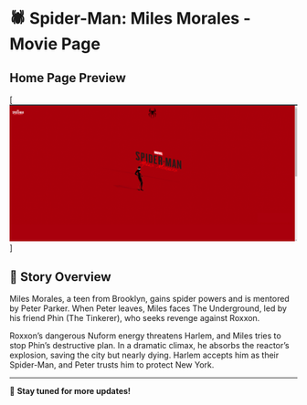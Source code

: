 <!-- # React + TypeScript + Vite

This template provides a minimal setup to get React working in Vite with HMR and some ESLint rules.

Currently, two official plugins are available:

- [@vitejs/plugin-react](https://github.com/vitejs/vite-plugin-react/blob/main/packages/plugin-react/README.md) uses [Babel](https://babeljs.io/) for Fast Refresh
- [@vitejs/plugin-react-swc](https://github.com/vitejs/vite-plugin-react-swc) uses [SWC](https://swc.rs/) for Fast Refresh

## Expanding the ESLint configuration

If you are developing a production application, we recommend updating the configuration to enable type aware lint rules:

- Configure the top-level `parserOptions` property like this:

```js
export default tseslint.config({
  languageOptions: {
    // other options...
    parserOptions: {
      project: ['./tsconfig.node.json', './tsconfig.app.json'],
      tsconfigRootDir: import.meta.dirname,
    },
  },
})
```

- Replace `tseslint.configs.recommended` to `tseslint.configs.recommendedTypeChecked` or `tseslint.configs.strictTypeChecked`
- Optionally add `...tseslint.configs.stylisticTypeChecked`
- Install [eslint-plugin-react](https://github.com/jsx-eslint/eslint-plugin-react) and update the config:

```js
[![home](https://github.com/kanishk-rezol/Spiderman/blob/main/readme/1.png?raw=true )]
// eslint.config.js
import react from 'eslint-plugin-react'

export default tseslint.config({
  // Set the react version
  settings: { react: { version: '18.3' } },
  plugins: {
    // Add the react plugin
    react,
  },
  rules: {
    // other rules...
    // Enable its recommended rules
    ...react.configs.recommended.rules,
    ...react.configs['jsx-runtime'].rules,
  },
})
```
#   S p i d e r m a n 
 
  -->

# 🕷️ Spider-Man: Miles Morales - Movie Page  

## **Home Page Preview**  
[![Home](https://github.com/kanishk-rezol/Spiderman/blob/main/readme/1.png?raw=true)]  

## **📖 Story Overview**  
Miles Morales, a teen from Brooklyn, gains spider powers and is mentored by Peter Parker. When Peter leaves, Miles faces The Underground, led by his friend Phin (The Tinkerer), who seeks revenge against Roxxon.  

Roxxon’s dangerous Nuform energy threatens Harlem, and Miles tries to stop Phin’s destructive plan. In a dramatic climax, he absorbs the reactor’s explosion, saving the city but nearly dying. Harlem accepts him as their Spider-Man, and Peter trusts him to protect New York.  

---
🎥 **Stay tuned for more updates!**

